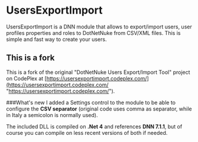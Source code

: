 # UsersExportImport

UsersExportImport is a DNN module that allows to export/import users, user profiles properties and roles to DotNetNuke from CSV/XML files. This is simple and fast way to create your users.

## This is a fork
This is a fork of the original "DotNetNuke Users Export/Import Tool" project on CodePlex at [https://usersexportimport.codeplex.com/](https://usersexportimport.codeplex.com/ "https://usersexportimport.codeplex.com/").

###What's new
I added a Settings control to the module to be able to configure the **CSV separator** (original code uses comma as separator, while in Italy a semicolon is normally used).

The included DLL is compiled on **.Net 4** and references **DNN 7.1.1**, but of course you can compile on less recent versions of both if needed.


